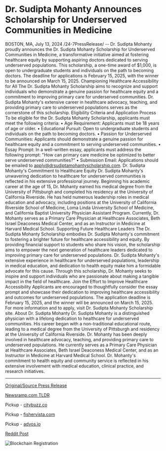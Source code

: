 # Dr. Sudipta Mohanty Announces Scholarship for Underserved Communities in Medicine

BOSTON, MA, July 13, 2024 /24-7PressRelease/ -- Dr. Sudipta Mohanty proudly announces the Dr. Sudipta Mohanty Scholarship for Underserved Communities in Medicine, a transformative initiative aimed at fostering healthcare equity by supporting aspiring doctors dedicated to serving underserved populations. This scholarship, a one-time award of $1,000, is open to undergraduate students and individuals on the path to becoming doctors. The deadline for applications is February 15, 2025, with the winner to be announced on March 15, 2025.  Championing Healthcare Accessibility for All The Dr. Sudipta Mohanty Scholarship aims to recognize and support individuals who demonstrate a genuine passion for healthcare equity and a commitment to improving primary care for underserved communities. Dr. Sudipta Mohanty's extensive career in healthcare advocacy, teaching, and providing primary care to underserved populations serves as the cornerstone of this scholarship.  Eligibility Criteria and Application Process To be eligible for the Dr. Sudipta Mohanty Scholarship, applicants must meet the following criteria: •	Age Requirement: Applicants must be 18 years of age or older. •	Educational Pursuit: Open to undergraduate students and individuals on the path to becoming doctors. •	Passion for Underserved Communities: Applicants should demonstrate a genuine passion for healthcare equity and a commitment to serving underserved communities. •	Essay Prompt: In a well-written essay, applicants must address the following prompt: "How can primary care medicine be optimized to better serve underserved communities?" •	Submission Email: Applications should be emailed to apply@drsudiptamohantyscholarship.com.  Dr. Sudipta Mohanty's Commitment to Healthcare Equity Dr. Sudipta Mohanty's unwavering dedication to healthcare for underserved communities is reflected in his extensive professional journey. Beginning his academic career at the age of 15, Dr. Mohanty earned his medical degree from the University of Pittsburgh and completed his residency at the University of California Riverside. He has held numerous leadership roles in medical education and advocacy, including positions at the University of California Riverside School of Medicine, Loma Linda University School of Medicine, and California Baptist University Physician Assistant Program. Currently, Dr. Mohanty serves as a Primary Care Physician at Healthcare Associates, Beth Israel Deaconess Medical Center, and as an Instructor in Medicine at Harvard Medical School.  Supporting Future Healthcare Leaders The Dr. Sudipta Mohanty Scholarship embodies Dr. Sudipta Mohanty's commitment to fostering a brighter future for healthcare accessibility and equity. By providing financial support to students who share his vision, the scholarship aims to empower the next generation of healthcare leaders dedicated to improving primary care for underserved populations.  Dr. Sudipta Mohanty's extensive experience in healthcare for underserved populations, leadership in medical education, and dedication to health equity make him a formidable advocate for this cause. Through this scholarship, Dr. Mohanty seeks to inspire and support individuals who are passionate about making a tangible impact in the field of healthcare.  Join the Effort to Improve Healthcare Accessibility Applicants are encouraged to thoughtfully consider the essay prompt and showcase their dedication to improving healthcare accessibility and outcomes for underserved populations. The application deadline is February 15, 2025, and the winner will be announced on March 15, 2025. For more information and to apply, visit Dr. Sudipta Mohanty Scholarship site.  About Dr. Sudipta Mohanty Dr. Sudipta Mohanty is a distinguished physician with a lifelong dedication to healthcare for underserved communities. His career began with a non-traditional educational route, leading to a medical degree from the University of Pittsburgh and residency at the University of California Riverside. Dr. Mohanty has been deeply involved in healthcare advocacy, teaching, and providing primary care to underserved populations. He currently serves as a Primary Care Physician at Healthcare Associates, Beth Israel Deaconess Medical Center, and as an Instructor in Medicine at Harvard Medical School. Dr. Mohanty's commitment to health equity and community service is reflected in his extensive involvement with medical education, clinical practice, and research initiatives. 

---

[Original/Source Press Release](https://www.24-7pressrelease.com/press-release/512465/dr-sudipta-mohanty-announces-scholarship-for-underserved-communities-in-medicine)
                    

[Newsramp.com TLDR](https://newsramp.com/curated-news/dr-sudipta-mohanty-announces-scholarship-for-underserved-communities-in-medicine/a0b818bebc8742527872d2b8f96718a1) 


Pickup - [citybuzz.co](https://citybuzz.co/2024/07/13/dr-sudipta-mohanty-launches-1000-scholarship-to-promote-healthcare-equity)

Pickup - [fishervista.com](https://fishervista.com/en/dr-sudipta-mohanty-announces-1000-scholarship-to-promote-healthcare-equity/20244935)

Pickup - [advos.io](https://advos.io/en/dr-sudipta-mohanty-launches-scholarship-to-advance-healthcare-equity-for-underserved-communities/20244935)
 



[Reddit Post](https://www.reddit.com/r/newsramp/comments/1e24bju/dr_sudipta_mohanty_announces_scholarship_for/) 



![Blockchain Registration](https://cdn.newsramp.app/24-7PressRelease/qrcode/247/13/vaststWo.webp)